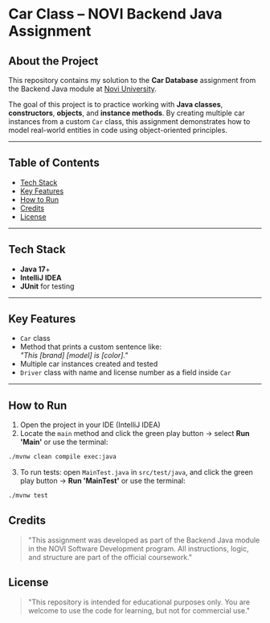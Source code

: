 # Car Class – NOVI Backend Java Assignment

## About the Project

This repository contains my solution to the **Car Database** assignment from the Backend Java module at [Novi University](https://www.novi.nl).

The goal of this project is to practice working with **Java classes**, **constructors**, **objects**, and **instance methods**. By creating multiple car instances from a custom `Car` class, this assignment demonstrates how to model real-world entities in code using object-oriented principles.

---

## Table of Contents

- [Tech Stack](#tech-stack)
- [Key Features](#key-features)
- [How to Run](#how-to-run)
- [Credits](#credits)
- [License](#license)

---

## Tech Stack

- **Java 17**+
- **IntelliJ IDEA**
- **JUnit** for testing

---

## Key Features

- `Car` class
- Method that prints a custom sentence like:  
  _"This [brand] [model] is [color]."_
- Multiple car instances created and tested
- `Driver` class with name and license number as a field inside `Car`

---

## How to Run

1. Open the project in your IDE (IntelliJ IDEA)
2. Locate the `main` method and click the green play button → select **Run 'Main'** or use the terminal:
```bash
./mvnw clean compile exec:java
```
3. To run tests: open `MainTest.java` in `src/test/java`, and click the green play button → **Run 'MainTest'** or use the terminal:
```bash
./mvnw test
```

## Credits
> "This assignment was developed as part of the Backend Java module in the NOVI Software Development program. All instructions, logic, and structure are part of the official coursework."

## License
> "This repository is intended for educational purposes only. You are welcome to use the code for learning, but not for commercial use."